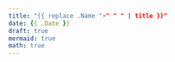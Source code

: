 ```yaml
---
title: "{{ replace .Name "-" " " | title }}"
date: {{ .Date }}
draft: true
mermaid: true
math: true
---
```


